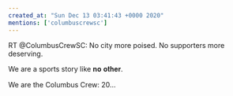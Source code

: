 ```yaml
---
created_at: "Sun Dec 13 03:41:43 +0000 2020"
mentions: ['columbuscrewsc']
---
```


RT @ColumbusCrewSC: No city more poised. No supporters more deserving.

We are a sports story like 𝐧𝐨 𝐨𝐭𝐡𝐞𝐫. 

We are the Columbus Crew: 20…